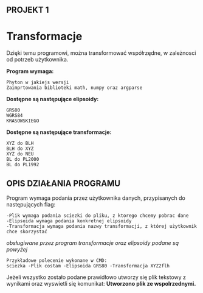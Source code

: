 ## PROJEKT 1
# Transformacje

Dzięki temu programowi, można transformować współrzędne, w zależnosci od potrzeb użytkownika.

**Program wymaga:**
```
Phyton w jakiejs wersji
Zaimprtowania biblioteki math, numpy oraz argparse
```

**Dostępne są następujące elipsoidy:**
```
GRS80
WGRS84
KRASOWSKIEGO
```

**Dostępne są następujące transformacje:**
```
XYZ do BLH
BLH do XYZ
XYZ do NEU
BL do PL2000
BL do PL1992
```

## OPIS DZIAŁANIA PROGRAMU
Program wymaga podania przez użytkownika danych, przypisanych do następujących flag:
```
-Plik wymaga podania sciezki do pliku, z ktorego chcemy pobrac dane
-Elipsoida wymaga podania konkretnej elipsoidy
-Transformacja wymaga podania nazwy transformacji, z której użytkownik chce skorzystać
```
*obsługiwane przez program transformacje oraz elipsoidy podane są powyżej*

```
Przykładowe polecenie wykonane w CMD:
sciezka -Plik costam -Elipsoida GRS80 -Transformacja XYZ2flh
```

Jeżeli wszystko zostało podane prawidłowo utworzy się plik tekstowy z wynikami oraz wyswietli się komunikat:
**Utworzono plik ze wspolrzednymi.**












